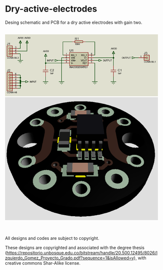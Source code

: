 # Dry-active-electrodes
Desing schematic and PCB for a dry active electrodes with gain two.

<br>

 <div align='center'>
 <img src="/images/Schematic.png" alt="Schematic of dry active electrode for EEG acquisition"/>
  <img src="/images/3D model.png" alt="3D model of dry active electrode for EEG acquisition"/>
 </div>


<br>
<br>



All designs and codes are subject to copyright.

These designs are copyrighted and associated with the degree thesis (https://repositorio.unbosque.edu.co/bitstream/handle/20.500.12495/8026/Izquierdo_Gomez_Proyecto_Grado.pdf?sequence=1&isAllowed=y), with creative commons Shar-Alike license.
